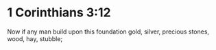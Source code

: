 # 1 Corinthians 3:12

Now if any man build upon this foundation gold, silver, precious stones, wood, hay, stubble;